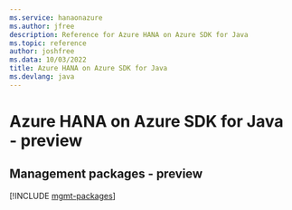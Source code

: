 ```yaml
---
ms.service: hanaonazure
ms.author: jfree
description: Reference for Azure HANA on Azure SDK for Java
ms.topic: reference
author: joshfree
ms.data: 10/03/2022
title: Azure HANA on Azure SDK for Java
ms.devlang: java
---
```

# Azure HANA on Azure SDK for Java - preview

## Management packages - preview
[!INCLUDE [mgmt-packages](hana-on-azure-mgmt-index.md)]
